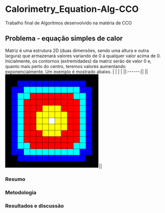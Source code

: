 # Calorimetry_Equation-Alg-CCO
Trabalho final de Algoritmos desenvolvido na matéria de CCO

## Problema - equação simples de calor
Matriz é uma estrutura 2D (duas dimensões, sendo uma altura e outra largura) que armazenará valores variando de 0 á qualquer valor acima de 0. 
Inicialmente, os contornos (extremidades) da matriz serão de valor 0 e, quanto mais perto do centro, teremos valores aumentando exponencialmente.
Um exemplo é mostrado abaixo.
| | | |
||:------:||
||![Equação de calor aplicada no gráfico](img/heatmap.png)||

### Resumo 

### Metodologia

### Resultados e discussão

